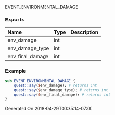 EVENT_ENVIRONMENTAL_DAMAGE
### Exports
**Name**|**Type**|**Description**
:-----|:-----|:-----
env_damage|int|
env_damage_type|int|
env_final_damage|int|
### Example
```perl
sub EVENT_ENVIRONMENTAL_DAMAGE {
	quest::say($env_damage); # returns int
	quest::say($env_damage_type); # returns int
	quest::say($env_final_damage); # returns int
}
```

Generated On 2018-04-29T00:35:14-07:00